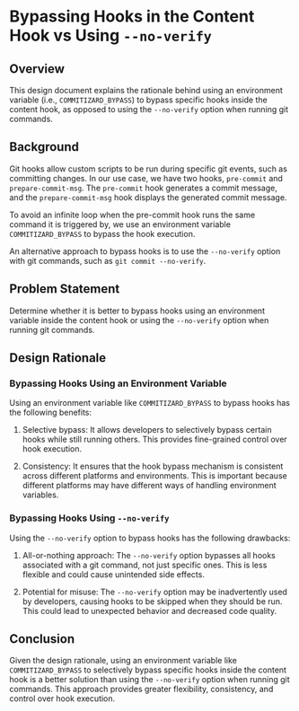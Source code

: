 # Bypassing Hooks in the Content Hook vs Using `--no-verify`

## Overview

This design document explains the rationale behind using an environment variable (i.e., `COMMITIZARD_BYPASS`) to bypass specific hooks inside the content hook, as opposed to using the `--no-verify` option when running git commands.

## Background

Git hooks allow custom scripts to be run during specific git events, such as committing changes. In our use case, we have two hooks, `pre-commit` and `prepare-commit-msg`. The `pre-commit` hook generates a commit message, and the `prepare-commit-msg` hook displays the generated commit message.

To avoid an infinite loop when the pre-commit hook runs the same command it is triggered by, we use an environment variable `COMMITIZARD_BYPASS` to bypass the hook execution.

An alternative approach to bypass hooks is to use the `--no-verify` option with git commands, such as `git commit --no-verify`.

## Problem Statement

Determine whether it is better to bypass hooks using an environment variable inside the content hook or using the `--no-verify` option when running git commands.

## Design Rationale

### Bypassing Hooks Using an Environment Variable

Using an environment variable like `COMMITIZARD_BYPASS` to bypass hooks has the following benefits:

1. Selective bypass: It allows developers to selectively bypass certain hooks while still running others. This provides fine-grained control over hook execution.

2. Consistency: It ensures that the hook bypass mechanism is consistent across different platforms and environments. This is important because different platforms may have different ways of handling environment variables.

### Bypassing Hooks Using `--no-verify`

Using the `--no-verify` option to bypass hooks has the following drawbacks:

1. All-or-nothing approach: The `--no-verify` option bypasses all hooks associated with a git command, not just specific ones. This is less flexible and could cause unintended side effects.

2. Potential for misuse: The `--no-verify` option may be inadvertently used by developers, causing hooks to be skipped when they should be run. This could lead to unexpected behavior and decreased code quality.

## Conclusion

Given the design rationale, using an environment variable like `COMMITIZARD_BYPASS` to selectively bypass specific hooks inside the content hook is a better solution than using the `--no-verify` option when running git commands. This approach provides greater flexibility, consistency, and control over hook execution.
